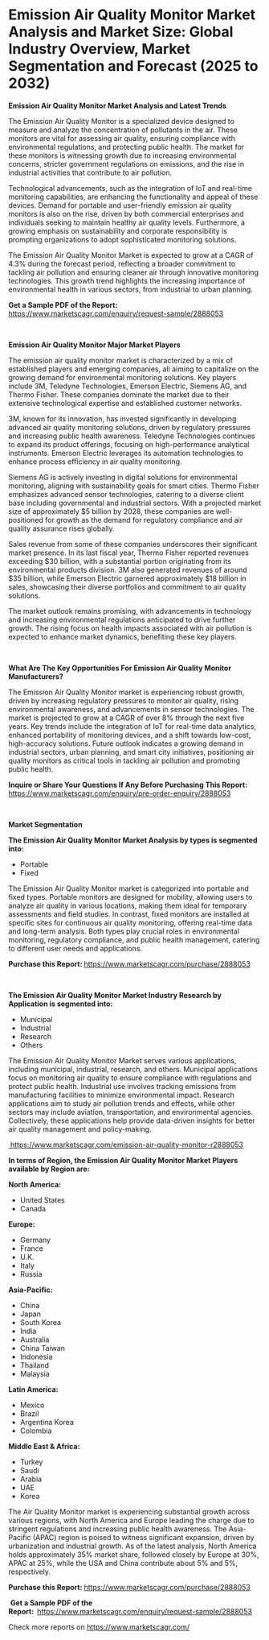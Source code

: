 <p><h1>Emission Air Quality Monitor Market Analysis and Market Size: Global Industry Overview, Market Segmentation and Forecast (2025 to 2032)</h1></p><p><strong>Emission Air Quality Monitor Market Analysis and Latest Trends</strong></p>
<p><p>The Emission Air Quality Monitor is a specialized device designed to measure and analyze the concentration of pollutants in the air. These monitors are vital for assessing air quality, ensuring compliance with environmental regulations, and protecting public health. The market for these monitors is witnessing growth due to increasing environmental concerns, stricter government regulations on emissions, and the rise in industrial activities that contribute to air pollution. </p><p>Technological advancements, such as the integration of IoT and real-time monitoring capabilities, are enhancing the functionality and appeal of these devices. Demand for portable and user-friendly emission air quality monitors is also on the rise, driven by both commercial enterprises and individuals seeking to maintain healthy air quality levels. Furthermore, a growing emphasis on sustainability and corporate responsibility is prompting organizations to adopt sophisticated monitoring solutions. </p><p>The Emission Air Quality Monitor Market is expected to grow at a CAGR of 4.3% during the forecast period, reflecting a broader commitment to tackling air pollution and ensuring cleaner air through innovative monitoring technologies. This growth trend highlights the increasing importance of environmental health in various sectors, from industrial to urban planning.</p></p>
<p><strong>Get a Sample PDF of the Report:&nbsp;</strong> <a href="https://www.marketscagr.com/enquiry/request-sample/2888053?utm_campaign=3019&utm_medium=2&utm_source=Github&utm_content=ia&utm_term=14032025&utm_id=emission-air-quality-monitor">https://www.marketscagr.com/enquiry/request-sample/2888053</a></p>
<p>&nbsp;</p>
<p><strong>Emission Air Quality Monitor Major Market Players</strong></p>
<p><p>The emission air quality monitor market is characterized by a mix of established players and emerging companies, all aiming to capitalize on the growing demand for environmental monitoring solutions. Key players include 3M, Teledyne Technologies, Emerson Electric, Siemens AG, and Thermo Fisher. These companies dominate the market due to their extensive technological expertise and established customer networks.</p><p>3M, known for its innovation, has invested significantly in developing advanced air quality monitoring solutions, driven by regulatory pressures and increasing public health awareness. Teledyne Technologies continues to expand its product offerings, focusing on high-performance analytical instruments. Emerson Electric leverages its automation technologies to enhance process efficiency in air quality monitoring.</p><p>Siemens AG is actively investing in digital solutions for environmental monitoring, aligning with sustainability goals for smart cities. Thermo Fisher emphasizes advanced sensor technologies, catering to a diverse client base including governmental and industrial sectors. With a projected market size of approximately $5 billion by 2028, these companies are well-positioned for growth as the demand for regulatory compliance and air quality assurance rises globally.</p><p>Sales revenue from some of these companies underscores their significant market presence. In its last fiscal year, Thermo Fisher reported revenues exceeding $30 billion, with a substantial portion originating from its environmental products division. 3M also generated revenues of around $35 billion, while Emerson Electric garnered approximately $18 billion in sales, showcasing their diverse portfolios and commitment to air quality solutions.</p><p>The market outlook remains promising, with advancements in technology and increasing environmental regulations anticipated to drive further growth. The rising focus on health impacts associated with air pollution is expected to enhance market dynamics, benefiting these key players.</p></p>
<p>&nbsp;</p>
<p><strong>What Are The Key Opportunities For Emission Air Quality Monitor Manufacturers?</strong></p>
<p><p>The Emission Air Quality Monitor market is experiencing robust growth, driven by increasing regulatory pressures to monitor air quality, rising environmental awareness, and advancements in sensor technologies. The market is projected to grow at a CAGR of over 8% through the next five years. Key trends include the integration of IoT for real-time data analytics, enhanced portability of monitoring devices, and a shift towards low-cost, high-accuracy solutions. Future outlook indicates a growing demand in industrial sectors, urban planning, and smart city initiatives, positioning air quality monitors as critical tools in tackling air pollution and promoting public health.</p></p>
<p><strong>Inquire or Share Your Questions If Any Before Purchasing This Report:</strong> <a href="https://www.marketscagr.com/enquiry/pre-order-enquiry/2888053?utm_campaign=3019&utm_medium=2&utm_source=Github&utm_content=ia&utm_term=14032025&utm_id=emission-air-quality-monitor">https://www.marketscagr.com/enquiry/pre-order-enquiry/2888053</a></p>
<p>&nbsp;</p>
<p><strong>Market Segmentation</strong></p>
<p><strong>The Emission Air Quality Monitor Market Analysis by types is segmented into:</strong></p>
<p><ul><li>Portable</li><li>Fixed</li></ul></p>
<p><p>The Emission Air Quality Monitor market is categorized into portable and fixed types. Portable monitors are designed for mobility, allowing users to analyze air quality in various locations, making them ideal for temporary assessments and field studies. In contrast, fixed monitors are installed at specific sites for continuous air quality monitoring, offering real-time data and long-term analysis. Both types play crucial roles in environmental monitoring, regulatory compliance, and public health management, catering to different user needs and applications.</p></p>
<p><strong>Purchase this Report:&nbsp;</strong><a href="https://www.marketscagr.com/purchase/2888053?utm_campaign=3019&utm_medium=2&utm_source=Github&utm_content=ia&utm_term=14032025&utm_id=emission-air-quality-monitor">https://www.marketscagr.com/purchase/2888053</a></p>
<p>&nbsp;</p>
<p><strong>The Emission Air Quality Monitor Market Industry Research by Application is segmented into:</strong></p>
<p><ul><li>Municipal</li><li>Industrial</li><li>Research</li><li>Others</li></ul></p>
<p><p>The Emission Air Quality Monitor Market serves various applications, including municipal, industrial, research, and others. Municipal applications focus on monitoring air quality to ensure compliance with regulations and protect public health. Industrial use involves tracking emissions from manufacturing facilities to minimize environmental impact. Research applications aim to study air pollution trends and effects, while other sectors may include aviation, transportation, and environmental agencies. Collectively, these applications help provide data-driven insights for better air quality management and policy-making.</p></p>
<p><a href="https://www.marketscagr.com/emission-air-quality-monitor-r2888053?utm_campaign=3019&utm_medium=2&utm_source=Github&utm_content=ia&utm_term=14032025&utm_id=emission-air-quality-monitor">&nbsp;https://www.marketscagr.com/emission-air-quality-monitor-r2888053</a></p>
<p><strong>In terms of Region, the Emission Air Quality Monitor Market Players available by Region are:</strong></p>
<p>
    <p> <strong> North America: </strong>
        <ul>
            <li>United States</li>
            <li>Canada</li>
        </ul>
        </p> 
    <p> <strong> Europe: </strong>
        <ul>
            <li>Germany</li>
            <li>France</li>
            <li>U.K.</li>
            <li>Italy</li>
            <li>Russia</li>
        </ul>
        </p> 
    <p> <strong> Asia-Pacific: </strong>
        <ul>
            <li>China</li>
            <li>Japan</li>
            <li>South Korea</li>
            <li>India</li>
            <li>Australia</li>
            <li>China Taiwan</li>
            <li>Indonesia</li>
            <li>Thailand</li>
            <li>Malaysia</li>
        </ul>
        </p> 
    <p> <strong> Latin America: </strong>
        <ul>
            <li>Mexico</li>
            <li>Brazil</li>
            <li>Argentina Korea</li>
            <li>Colombia</li>
        </ul>
        </p> 
    <p> <strong> Middle East & Africa: </strong>
        <ul>
            <li>Turkey</li>
            <li>Saudi</li>
            <li>Arabia</li>
            <li>UAE</li>
            <li>Korea</li>
        </ul>
    </p>
    </p>
<p><p>The Air Quality Monitor market is experiencing substantial growth across various regions, with North America and Europe leading the charge due to stringent regulations and increasing public health awareness. The Asia-Pacific (APAC) region is poised to witness significant expansion, driven by urbanization and industrial growth. As of the latest analysis, North America holds approximately 35% market share, followed closely by Europe at 30%, APAC at 25%, while the USA and China contribute about 5% and 5%, respectively.</p></p>
<p><strong>Purchase this Report: </strong><a href="https://www.marketscagr.com/purchase/2888053?utm_campaign=3019&utm_medium=2&utm_source=Github&utm_content=ia&utm_term=14032025&utm_id=emission-air-quality-monitor">https://www.marketscagr.com/purchase/2888053</a></p>
<p>&nbsp;<strong>Get a Sample PDF of the Report:&nbsp;&nbsp;</strong><a href="https://www.marketscagr.com/enquiry/request-sample/2888053?utm_campaign=3019&utm_medium=2&utm_source=Github&utm_content=ia&utm_term=14032025&utm_id=emission-air-quality-monitor">https://www.marketscagr.com/enquiry/request-sample/2888053</a></p>
<p><strong></strong></p>
<p>Check more reports on <a href="https://www.marketscagr.com/?utm_campaign=3019&utm_medium=2&utm_source=Github&utm_content=ia&utm_term=14032025&utm_id=emission-air-quality-monitor">https://www.marketscagr.com/</a></p>